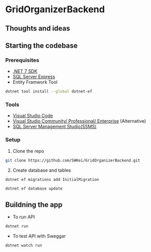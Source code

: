 # GridOrganizerBackend

## Thoughts and ideas

## Starting the codebase

### Prerequisites
- [.NET 7 SDK](https://dotnet.microsoft.com/en-us/download)
- [SQL Server Express](https://www.microsoft.com/en-us/sql-server/sql-server-downloads)
- Entity Framwork Tool

```bash
dotnet tool install --global dotnet-ef
```

 ### Tools
  - [Visual Studio Code](https://code.visualstudio.com/download)
  - [Visual Studio Community/ Professional/ Enterprise](https://visualstudio.microsoft.com/downloads/) (Alternative)
  - [SQL Server Management Studio(SSMS)](https://learn.microsoft.com/en-us/sql/ssms/download-sql-server-management-studio-ssms?view=sql-server-ver16)

### Setup    
1. Clone the repo

```bash
git clone https://github.com/SWKei/GridOrganizerBackend.git
```
2. Create database and tables

```bash
dotnet ef migrations add InitialMigration
```
```bash
dotnet ef database update
```
## Buildning the app
- To run API
```bash
dotnet run
```
- To test API with Sweggar
```bash
dotnet watch run
```
